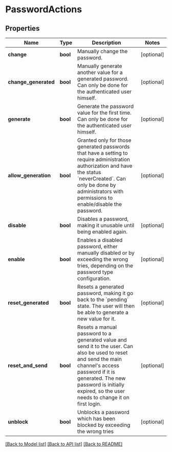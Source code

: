 # PasswordActions

## Properties
Name | Type | Description | Notes
------------ | ------------- | ------------- | -------------
**change** | **bool** | Manually change the password. | [optional] 
**change_generated** | **bool** | Manually generate another value for a generated password. Can only be  done for the authenticated user himself. | [optional] 
**generate** | **bool** | Generate the password value for the first time. Can only be done for the authenticated user himself. | [optional] 
**allow_generation** | **bool** | Granted only for those generated passwords that have a setting to  require administration authorization and have the status  &#x60;neverCreated&#x60;. Can only be done by administrators with permissions to enable/disable  the password. | [optional] 
**disable** | **bool** | Disables a password, making it unusable until being enabled again. | [optional] 
**enable** | **bool** | Enables a disabled password, either manually disabled or by exceeding the wrong tries, depending on the password type configuration. | [optional] 
**reset_generated** | **bool** | Resets a generated password, making it go back to the  &#x60;pending&#x60; state. The user will then be able to generate a new value for it. | [optional] 
**reset_and_send** | **bool** | Resets a manual password to a generated value and send it to the user. Can also be used to reset and send the main channel&#x27;s access password if it is generated. The new password is initially expired, so the user needs to change it on first login. | [optional] 
**unblock** | **bool** | Unblocks a password which has been blocked by exceeding the wrong tries | [optional] 

[[Back to Model list]](../../README.md#documentation-for-models) [[Back to API list]](../../README.md#documentation-for-api-endpoints) [[Back to README]](../../README.md)

